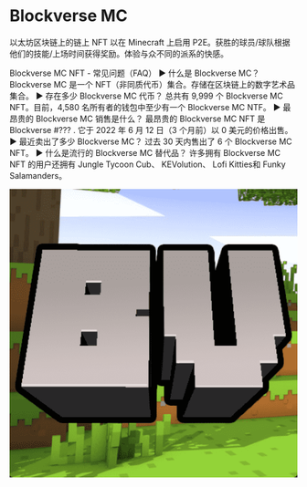 # Blockverse MC

以太坊区块链上的链上 NFT 以在 Minecraft 上启用 P2E。获胜的球员/球队根据他们的技能/上场时间获得奖励。体验与众不同的派系的快感。

Blockverse MC NFT - 常见问题（FAQ）
▶ 什么是 Blockverse MC？
Blockverse MC 是一个 NFT（非同质代币）集合。存储在区块链上的数字艺术品集合。
▶ 存在多少 Blockverse MC 代币？
总共有 9,999 个 Blockverse MC NFT。目前，4,580 名所有者的钱包中至少有一个 Blockverse MC NTF。
▶ 最昂贵的 Blockverse MC 销售是什么？
最昂贵的 Blockverse MC NFT 是 Blockverse #??? . 它于 2022 年 6 月 12 日（3 个月前）以 0 美元的价格出售。
▶ 最近卖出了多少 Blockverse MC？
过去 30 天内售出了 6 个 Blockverse MC NFT。
▶ 什么是流行的 Blockverse MC 替代品？
许多拥有 Blockverse MC NFT 的用户还拥有 Jungle Tycoon Cub、 KEVolution、 Lofi Kitties和 Funky Salamanders。

![NFT](微信截图_20220902203201.png)
